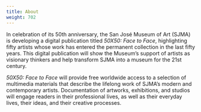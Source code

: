 ```yaml
---
title: About
weight: 702
---
```



In celebration of its 50th anniversary, the San José Museum of Art (SJMA) is developing a digital publication titled *50X50: Face to Face*, highlighting fifty artists whose work has entered the permanent collection in the last fifty years. This digital publication will show the Museum’s support of artists as visionary thinkers and help transform SJMA into a museum for the 21st century.

*50X50: Face to Face* will provide free worldwide access to a selection of multimedia materials that describe the lifelong work of SJMA’s modern and contemporary artists. Documentation of artworks, exhibitions, and studios will engage readers in their professional lives, as well as their everyday lives, their ideas, and their creative processes.
